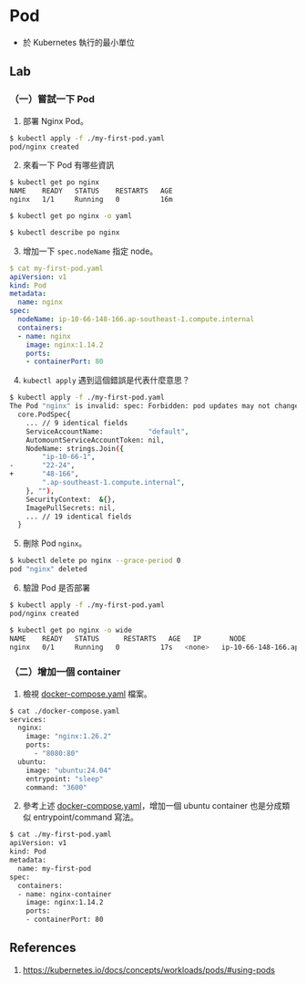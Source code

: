 # Pod

- 於 Kubernetes 執行的最小單位

## Lab

### （一）嘗試一下 Pod

1. 部署 Nginx Pod。

```bash
$ kubectl apply -f ./my-first-pod.yaml
pod/nginx created
```

2. 來看一下 Pod 有哪些資訊

```bash
$ kubectl get po nginx
NAME    READY   STATUS    RESTARTS   AGE
nginx   1/1     Running   0          16m

$ kubectl get po nginx -o yaml

$ kubectl describe po nginx
```

3. 增加一下 `spec.nodeName` 指定 node。

```yaml
$ cat my-first-pod.yaml
apiVersion: v1
kind: Pod
metadata:
  name: nginx
spec:
  nodeName: ip-10-66-148-166.ap-southeast-1.compute.internal
  containers:
  - name: nginx
    image: nginx:1.14.2
    ports:
    - containerPort: 80
```

4. `kubectl apply` 遇到這個錯誤是代表什麼意思？

```bash
$ kubectl apply -f ./my-first-pod.yaml
The Pod "nginx" is invalid: spec: Forbidden: pod updates may not change fields other than `spec.containers[*].image`,`spec.initContainers[*].image`,`spec.activeDeadlineSeconds`,`spec.tolerations` (only additions to existing tolerations),`spec.terminationGracePeriodSeconds` (allow it to be set to 1 if it was previously negative)
  core.PodSpec{
  	... // 9 identical fields
  	ServiceAccountName:           "default",
  	AutomountServiceAccountToken: nil,
  	NodeName: strings.Join({
  		"ip-10-66-1",
- 		"22-24",
+ 		"48-166",
  		".ap-southeast-1.compute.internal",
  	}, ""),
  	SecurityContext:  &{},
  	ImagePullSecrets: nil,
  	... // 19 identical fields
  }
```

5. 刪除 Pod `nginx`。

```bash
$ kubectl delete po nginx --grace-period 0
pod "nginx" deleted
```

6. 驗證 Pod 是否部署

```bash
$ kubectl apply -f ./my-first-pod.yaml
pod/nginx created

$ kubectl get po nginx -o wide
NAME    READY   STATUS      RESTARTS   AGE   IP       NODE                                               NOMINATED NODE   READINESS GATES
nginx   0/1     Running   0          17s   <none>   ip-10-66-148-166.ap-southeast-1.compute.internal   <none>           <none>
```

### （二）增加一個 container

1. 檢視 [docker-compose.yaml](./docker-compose.yaml) 檔案。

```bash
$ cat ./docker-compose.yaml
services:
  nginx:
    image: "nginx:1.26.2"
    ports:
      - "8080:80"
  ubuntu:
    image: "ubuntu:24.04"
    entrypoint: "sleep"
    command: "3600"
```

2. 參考上述 [docker-compose.yaml](./docker-compose.yaml)，增加一個 ubuntu container 也是分成類似 entrypoint/command 寫法。

```bash
$ cat ./my-first-pod.yaml
apiVersion: v1
kind: Pod
metadata:
  name: my-first-pod
spec:
  containers:
  - name: nginx-container
    image: nginx:1.14.2
    ports:
    - containerPort: 80
```

## References

1. https://kubernetes.io/docs/concepts/workloads/pods/#using-pods
